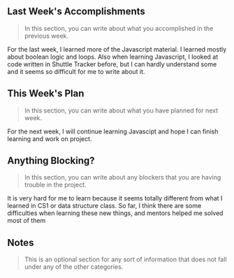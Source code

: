 ## Last Week's Accomplishments

> In this section, you can write about what you accomplished in the previous week.

For the last week, I learned more of the Javascript material. I learned mostly about boolean logic and loops. Also when learning Javascript,
I looked at code written in Shuttle Tracker before, but I can hardly understand some and it seems so difficult for me to write about it.


## This Week's Plan

> In this section, you can write about what you have planned for next week.

For the next week, I will continue learning Javascipt and hope I can finish learning and work on project.


## Anything Blocking?

> In this section, you can write about any blockers that you are having trouble in the project.

It is very hard for me to learn because it  seems totally different from what I learned in CS1 or data structure class.
So far, I think there are some difficulties when learning these new things, and mentors helped me solved most of them

## Notes

> This is an optional section for any sort of information that does not fall under any of the other categories.
